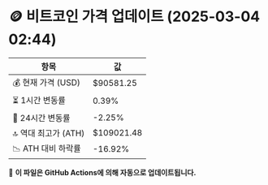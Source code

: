# 🪙 비트코인 가격 업데이트 (2025-03-04 02:44)

| 항목                | 값 |
|--------------------|----------------|
| 💰 현재 가격 (USD) | $90581.25 |
| ⏳ 1시간 변동률    | 0.39% |
| 📆 24시간 변동률   | -2.25% |
| 🔝 역대 최고가 (ATH) | $109021.48 |
| 📉 ATH 대비 하락률 | -16.92% |

🔄 **이 파일은 GitHub Actions에 의해 자동으로 업데이트됩니다.**
